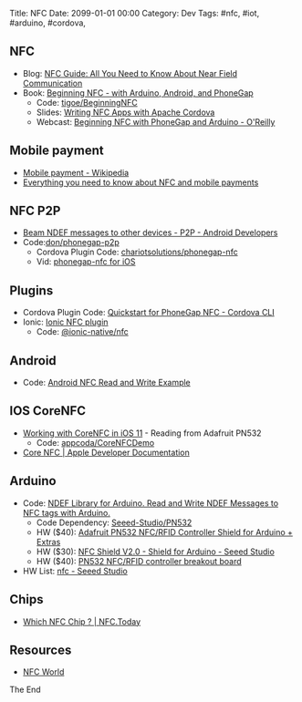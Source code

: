 Title: NFC
Date: 2099-01-01 00:00
Category: Dev
Tags: #nfc, #iot, #arduino, #cordova, 

## NFC

* Blog: [NFC Guide: All You Need to Know About Near Field Communication](https://squareup.com/guides/nfc)
* Book: [Beginning NFC - with Arduino, Android, and PhoneGap](http://shop.oreilly.com/product/0636920021193.do?cmp=af-prog-books-videos-product_cj_9781449372064_%25zp)
    * Code: [tigoe/BeginningNFC](https://github.com/tigoe/beginningnfc)
    * Slides: [Writing NFC Apps with Apache Cordova](https://don.github.io/slides/2014-04-07-apachecon-nfc/#/)
    * Webcast: [Beginning NFC with PhoneGap and Arduino - O'Reilly](https://www.youtube.com/watch?v=iOBvE8Wn4Cc)

## Mobile payment

* [Mobile payment - Wikipedia](https://en.wikipedia.org/wiki/Mobile_payment)
* [Everything you need to know about NFC and mobile payments](https://www.cnet.com/how-to/how-nfc-works-and-mobile-payments/)

## NFC P2P

* [Beam NDEF messages to other devices - P2P - Android Developers](https://developer.android.com/guide/topics/connectivity/nfc/nfc#p2p)
* Code:[don/phonegap-p2p](https://github.com/don/phonegap-p2p)
    * Cordova Plugin Code: [chariotsolutions/phonegap-nfc](https://github.com/chariotsolutions/phonegap-nfc#nfcshare)
    * Vid: [phonegap-nfc for iOS](https://www.youtube.com/watch?v=CuP7eWAboC4)

## Plugins

* Cordova Plugin Code: [Quickstart for PhoneGap NFC - Cordova CLI](https://github.com/chariotsolutions/phonegap-nfc/blob/master/doc/GettingStartedCLI.md)
* Ionic: [Ionic NFC plugin](https://ionicframework.com/docs/native/nfc/)
    * Code: [@ionic-native/nfc](https://www.npmjs.com/package/@ionic-native/nfc)

## Android

* Code: [Android NFC Read and Write Example](https://www.codexpedia.com/android/android-nfc-read-and-write-example/)

## IOS CoreNFC

* [Working with CoreNFC in iOS 11](https://www.appcoda.com/corenfc-introduction/) - Reading from Adafruit PN532
    * Code: [appcoda/CoreNFCDemo](https://github.com/appcoda/CoreNFCDemo)
* [Core NFC | Apple Developer Documentation](https://developer.apple.com/documentation/corenfc)

## Arduino 

* Code: [NDEF Library for Arduino. Read and Write NDEF Messages to NFC tags with Arduino.](https://github.com/don/NDEF)
    * Code Dependency: [Seeed-Studio/PN532](https://github.com/Seeed-Studio/PN532)
    * HW ($40): [Adafruit PN532 NFC/RFID Controller Shield for Arduino + Extras](https://www.adafruit.com/product/789)
    * HW ($30): [NFC Shield V2.0 - Shield for Arduino - Seeed Studio](https://www.seeedstudio.com/NFC-Shield-V2-0-p-1370.html)
    * HW ($40): [PN532 NFC/RFID controller breakout board](https://www.adafruit.com/product/364)
* HW List: [nfc - Seeed Studio](https://www.seeedstudio.com/s/nfc.html)

## Chips

* [Which NFC Chip ? | NFC.Today](https://nfc.today/advice/which-nfc-chip)

## Resources

* [NFC World](https://www.nfcworld.com/)

The End